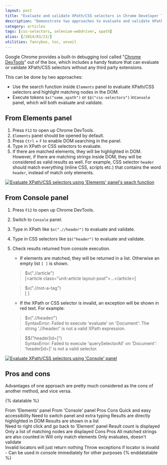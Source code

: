```yaml
---
layout: post
title: "Evaluate and validate XPath/CSS selectors in Chrome Developer Tools"
description: "Demonstrate two approaches to evaluate and validate XPath/CSS selectors in Chrome Developer Tools without extensions, one by searching in 'Elements' panel, one by executing $x/$$ tokens in 'Console' panel."
category: articles
tags: [css-selectors, selenium-webdriver, xpath]
alias: [/2014/03/23/]
utilities: fancybox, toc, unveil
---
```

Google Chrome provides a built-in debugging tool called "[Chrome DevTools][Chrome DevTools]" out of the box,
which includes a handy feature that can evaluate or validate XPath/CSS selectors without any third party extensions.

This can be done by two approaches:

- Use the search function inside `Elements` panel to evaluate XPath/CSS selectors and highlight matching nodes in the DOM.
- Execute tokens `$x("some_xpath")` or `$$("css-selectors")` in`Console` panel, which will both evaluate and validate.

<div id="toc"></div>

## <a id="from-elements-panel"></a>From Elements panel

1. Press `F12` to open up Chrome DevTools.
2. `Elements` panel should be opened by default.
3. Press `Ctrl` + `F` to enable DOM searching in the panel.
4. Type in XPath or CSS selectors to evaluate.
5. If there are matched elements, they will be highlighted in DOM.<br />
   However, if there are matching strings inside DOM, they will be considered as valid results as well.
   For example, CSS selector `header` should match everything (inline CSS, scripts etc.) that contains the word `header`, instead of match only elements.

<a class="post-image" href="/assets/images/posts/2014-03-23-evaluate-using-elements-panel.gif">
  <img itemprop="image" data-src="/assets/images/posts/2014-03-23-evaluate-using-elements-panel.gif" src="/assets/js/unveil/loader.gif" alt="Evaluate XPath/CSS selectors using 'Elements' panel's seach function" />
</a>

## <a id="from-console-panel"></a>From Console panel

1. Press `F12` to open up Chrome DevTools.
2. Switch to `Console` panel.
3. Type in XPath like `$x(".//header")` to evaluate and validate.
4. Type in CSS selectors like `$$("header")` to evaluate and validate.
5. Check results returned from console execution.
	- If elements are matched, they will be returned in a list. Otherwise an empty list `[ ]` is shown.

	> $x(".//article")<br />
	> [&lt;article class="unit-article layout-post"&gt;...&lt;/article&gt;]

	> $x(".//not-a-tag")<br />
	> [ ]

	- If the XPath or CSS selector is invalid, an exception will be shown in red text. For example:

	> $x(".//header/")<br />
	> SyntaxError: Failed to execute 'evaluate' on 'Document': The string './/header/' is not a valid XPath expression.

	> $$("header[id=]")<br />
	> SyntaxError: Failed to execute 'querySelectorAll' on 'Document': 'header[id=]' is not a valid selector.

<a class="post-image" href="/assets/images/posts/2014-03-23-evaluate-using-console-panel.gif">
  <img itemprop="image" data-src="/assets/images/posts/2014-03-23-evaluate-using-console-panel.gif" src="/assets/js/unveil/loader.gif" alt="Evaluate XPath/CSS selectors using 'Console' panel" />
</a>

## <a id="pros-and-cons"></a>Pros and cons

Advantages of one approach are pretty much considered as the cons of another method, and vice versa.

{% datatable %}
<tr>
    <th>From 'Elements' panel</th>
    <th>From 'Console' panel</th>
</tr>
<tr class="center bold">
    <td>Pros</td>
    <td>Cons</td>
</tr>
<tr>
    <td>Quick and easy accessibility</td>
    <td>Need to switch panel and extra typing</td>
</tr>
<tr>
    <td>Results are directly highlighted in DOM</td>
    <td>Results are shown in a list<br />Need to right click and go back to 'Element' panel</td>
</tr>
<tr>
    <td>Result count is displayed</td>
    <td>Only a list of matching nodes are displayed</td>
</tr>
<tr class="center bold">
    <td>Cons</td>
    <td>Pros</td>
</tr>
<tr>
    <td>All matched strings are also counted in</td>
    <td>Will only match elements</td>
</tr>
<tr>
    <td>Only evaluates, doesn't validate<br />Invalid locators will just return nothing</td>
    <td>Throw exceptions if locator is invalid</td>
</tr>
<tr>
    <td class="center">-</td>
    <td>Can be used in console immediately for other purposes</td>
</tr>
{% enddatatable %}

[Chrome DevTools]: https://developers.google.com/chrome-developer-tools/